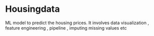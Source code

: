 # Housingdata
ML model to predict the housing prices. It involves data visualization , feature engineering , pipeline , imputing missing values etc
